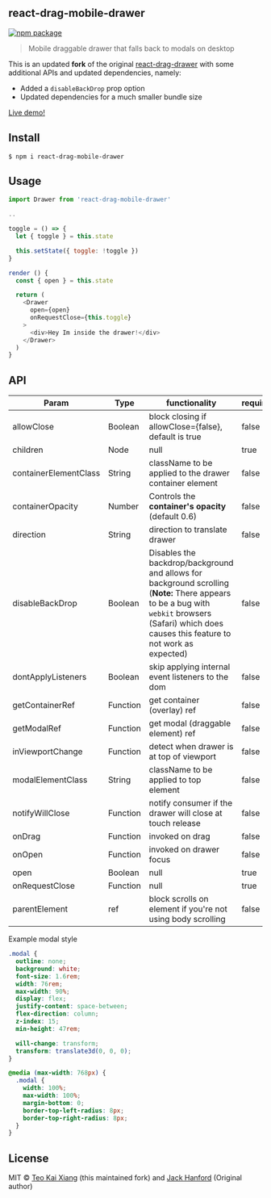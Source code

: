 ## react-drag-mobile-drawer

[![npm package][npm-badge]][npm]

> Mobile draggable drawer that falls back to modals on desktop

This is an updated **fork** of the original [react-drag-drawer](https://www.npmjs.com/package/react-drag-drawer) with some additional APIs and updated dependencies, namely:

- Added a `disableBackDrop` prop option
- Updated dependencies for a much smaller bundle size

[npm-badge]: https://img.shields.io/npm/v/react-drag-mobile-drawer.png?style=flat-square
[npm]: https://www.npmjs.org/package/react-drag-mobile-drawer

[Live demo!](https://demo.parkaholic.sg)

## Install

```
$ npm i react-drag-mobile-drawer
```

## Usage

```js
import Drawer from 'react-drag-mobile-drawer'

..

toggle = () => {
  let { toggle } = this.state

  this.setState({ toggle: !toggle })
}

render () {
  const { open } = this.state

  return (
    <Drawer
      open={open}
      onRequestClose={this.toggle}
    >
      <div>Hey Im inside the drawer!</div>
    </Drawer>
  )
}
```

## API

| Param                 | Type     | functionality                                                                                                                                                                                     | required |
| --------------------- | -------- | ------------------------------------------------------------------------------------------------------------------------------------------------------------------------------------------------- | -------- |
| allowClose            | Boolean  | block closing if allowClose={false}, default is true                                                                                                                                              | false    |
| children              | Node     | null                                                                                                                                                                                              | true     |
| containerElementClass | String   | className to be applied to the drawer container element                                                                                                                                           | false    |
| containerOpacity      | Number   | Controls the **container's opacity** (default 0.6)                                                                                                                                                | false    |
| direction             | String   | direction to translate drawer                                                                                                                                                                     | false    |
| disableBackDrop       | Boolean  | Disables the backdrop/background and allows for background scrolling (**Note:** There appears to be a bug with `webkit` browsers (Safari) which does causes this feature to not work as expected) | false    |
| dontApplyListeners    | Boolean  | skip applying internal event listeners to the dom                                                                                                                                                 | false    |
| getContainerRef       | Function | get container (overlay) ref                                                                                                                                                                       | false    |
| getModalRef           | Function | get modal (draggable element) ref                                                                                                                                                                 | false    |
| inViewportChange      | Function | detect when drawer is at top of viewport                                                                                                                                                          | false    |
| modalElementClass     | String   | className to be applied to top <Drawer> element                                                                                                                                                   | false    |
| notifyWillClose       | Function | notify consumer if the drawer will close at touch release                                                                                                                                         | false    |
| onDrag                | Function | invoked on drag                                                                                                                                                                                   | false    |
| onOpen                | Function | invoked on drawer focus                                                                                                                                                                           | false    |
| open                  | Boolean  | null                                                                                                                                                                                              | true     |
| onRequestClose        | Function | null                                                                                                                                                                                              | true     |
| parentElement         | ref      | block scrolls on element if you're not using body scrolling                                                                                                                                       | false    |

Example modal style

```css
.modal {
  outline: none;
  background: white;
  font-size: 1.6rem;
  width: 76rem;
  max-width: 90%;
  display: flex;
  justify-content: space-between;
  flex-direction: column;
  z-index: 15;
  min-height: 47rem;

  will-change: transform;
  transform: translate3d(0, 0, 0);
}

@media (max-width: 768px) {
  .modal {
    width: 100%;
    max-width: 100%;
    margin-bottom: 0;
    border-top-left-radius: 8px;
    border-top-right-radius: 8px;
  }
}
```

## License

MIT © [Teo Kai Xiang](https://github.com/Tkaixiang) (this maintained fork) and [Jack Hanford](http://jackhanford.com) (Original author)
